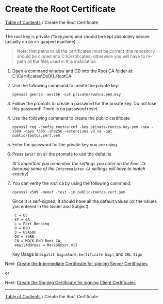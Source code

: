 # Create the Root Certificate

[Table of Contents](../../README.md#table-of-contents) / Create the Root Certificate

------------------------------------------------------------------

The root key is private *(\*.key.pem)* and should be kept absolutely secure (usually on an air gapped machine).

> Note: that paths to all the certificates must be correct (the repository should be cloned into C:\Certificates) otherwise you will have to re-path all the files used in this installation.

1. Open a command window and CD into the Root CA folder at: C:\Certificates\DoD\1_RootCA

2. Use the following command to create the private key:

       openssl genrsa -aes256 -out private/rootca.pem.key

3. Follow the prompts to create a password for the private key.  Do not lose this password!  There is no password reset.

4. Use the following command to create the public certificate:

       openssl req -config rootca.cnf -key private/rootca.key.pem -new -x509 -days 7305 -sha256 -extensions v3_ca -out public/rootca.cert.pem

5. Enter the password for the private key you are using

6. Press `Enter` on all the prompts to use the defaults

   *(It's important you remember the settings you enter on the `Root CA` because some of the `Intermediates CA` settings will have to match exactly)*

7. You can verify the root ca by using the following command:

       openssl x509 -noout -text -in public/rootca.cert.pem

    Since it is self-signed, it should have all the default values (or the values you entered in the Issuer and Subject).

        C = US
        ST = GA
        L = Fort Benning
        O = DoD
        O = USASOC
        OU = 75RR
        CN = MOCK DoD Root CA,
        emailAddress = MockS6@soc.mil

    Key Usage is `Digital Signature`, `Certificate Sign`, and `CRL Sign`

Next: [Create the Intermediate Certificate for signing Server Certificates](../1A_IntermediateCA/README.md)

or

Next: [Create the Signing Certificate for signing Client Certificates](../1B_SigningCA/README.md)

------------------------------------------------------------------
[Table of Contents](../../README.md#table-of-contents) / Create the Root Certificate